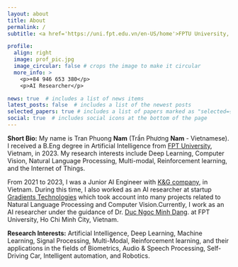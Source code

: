 ```yaml
---
layout: about
title: About
permalink: /
subtitle: <a href='https://uni.fpt.edu.vn/en-US/home'>FPTU University, Ho Chi Minh Campus</a>

profile:
  align: right
  image: prof_pic.jpg
  image_circular: false # crops the image to make it circular
  more_info: >
    <p>+84 946 653 380</p>
    <p>AI Researcher</p>

news: true  # includes a list of news items
latest_posts: false  # includes a list of the newest posts
selected_papers: true # includes a list of papers marked as "selected={true}"
social: true  # includes social icons at the bottom of the page
---
```


**Short Bio:** My name is Tran Phuong **Nam**  (Trần Phương **Nam** - Vietnamese). I received a B.Eng degree in Artificial Intelligence from <a href="https://uni.fpt.edu.vn/en-US/home">FPT University</a>, Vietnam, in 2023. My research interests include Deep Learning, Computer Vision, Natural Language Processing,  Multi-modal, Reinforcement learning, and the Internet of Things.

From 2021 to 2023, I was a Junior AI Engineer with <a href="http://www.kng.vn/">K&G company</a>, in Vietnam. During this time, I also worked as an AI researcher at startup <a href="https://www.linkedin.com/company/gradtek/about/">Gradients Technologies</a> which took account into many projects related to Natural Language Processing and Computer Vision.Currently, I work as an AI researcher under the guidance of Dr. <a href="https://dnmduc.github.io/">Duc Ngoc Minh Dang</a>. at FPT University, Ho Chi Minh City, Vietnam.

**Research Interests:** Artificial Intelligence, Deep Learning, Machine Learning, Signal Processing, Multi-Modal, Reinforcement learning, and their applications in the fields of Biometrics, Audio & Speech Processing, Self-Driving Car, Intelligent automation, and Robotics.